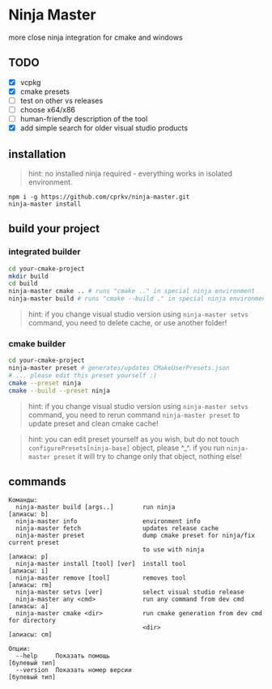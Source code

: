 Ninja Master
============

more close ninja integration for cmake and windows

## TODO

- [x] vcpkg
- [x] cmake presets
- [ ] test on other vs releases
- [ ] choose x64/x86
- [ ] human-friendly description of the tool
- [X] add simple search for older visual studio products

## installation

> hint: no installed ninja required - everything works in isolated environment.

```
npm i -g https://github.com/cprkv/ninja-master.git
ninja-master install
```

## build your project

### integrated builder

```bash
cd your-cmake-project
mkdir build
cd build
ninja-master cmake .. # runs "cmake .." in special ninja environment
ninja-master build # runs "cmake --build ." in special ninja environment
```

> hint: if you change visual studio version using `ninja-master setvs` command, you need to delete cache, or use another folder!

### cmake builder

```bash
cd your-cmake-project
ninja-master preset # generates/updates CMakeUserPresets.json
# ... please edit this preset yourself :)
cmake --preset ninja
cmake --build --preset ninja
```

> hint: if you change visual studio version using `ninja-master setvs` command, you need to rerun command `ninja-master preset` to update preset and clean cmake cache!

> hint: you can edit preset yourself as you wish, but do not touch `configurePresets[ninja-base]` object, please ^_^. if you run `ninja-master preset` it will try to change only that object, nothing else!

## commands

```
Команды:
  ninja-master build [args..]        run ninja                           [алиасы: b]
  ninja-master info                  environment info
  ninja-master fetch                 updates release cache
  ninja-master preset                dump cmake preset for ninja/fix current preset 
                                     to use with ninja                   [алиасы: p]
  ninja-master install [tool] [ver]  install tool                        [алиасы: i]
  ninja-master remove [tool]         removes tool                       [алиасы: rm]
  ninja-master setvs [ver]           select visual studio release
  ninja-master any <cmd>             run any command from dev cmd        [алиасы: a]
  ninja-master cmake <dir>           run cmake generation from dev cmd for directory
                                     <dir>                              [алиасы: cm]

Опции:
  --help     Показать помощь                                           [булевый тип]
  --version  Показать номер версии                                     [булевый тип]
```
